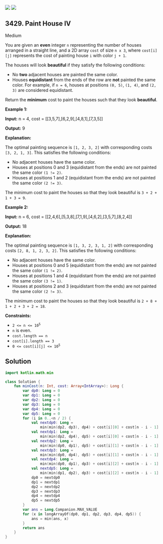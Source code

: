[![](https://img.shields.io/github/stars/javadev/LeetCode-in-Kotlin?label=Stars&style=flat-square)](https://github.com/javadev/LeetCode-in-Kotlin)
[![](https://img.shields.io/github/forks/javadev/LeetCode-in-Kotlin?label=Fork%20me%20on%20GitHub%20&style=flat-square)](https://github.com/javadev/LeetCode-in-Kotlin/fork)

## 3429\. Paint House IV

Medium

You are given an **even** integer `n` representing the number of houses arranged in a straight line, and a 2D array `cost` of size `n x 3`, where `cost[i][j]` represents the cost of painting house `i` with color `j + 1`.

The houses will look **beautiful** if they satisfy the following conditions:

*   No **two** adjacent houses are painted the same color.
*   Houses **equidistant** from the ends of the row are **not** painted the same color. For example, if `n = 6`, houses at positions `(0, 5)`, `(1, 4)`, and `(2, 3)` are considered equidistant.

Return the **minimum** cost to paint the houses such that they look **beautiful**.

**Example 1:**

**Input:** n = 4, cost = \[\[3,5,7],[6,2,9],[4,8,1],[7,3,5]]

**Output:** 9

**Explanation:**

The optimal painting sequence is `[1, 2, 3, 2]` with corresponding costs `[3, 2, 1, 3]`. This satisfies the following conditions:

*   No adjacent houses have the same color.
*   Houses at positions 0 and 3 (equidistant from the ends) are not painted the same color `(1 != 2)`.
*   Houses at positions 1 and 2 (equidistant from the ends) are not painted the same color `(2 != 3)`.

The minimum cost to paint the houses so that they look beautiful is `3 + 2 + 1 + 3 = 9`.

**Example 2:**

**Input:** n = 6, cost = \[\[2,4,6],[5,3,8],[7,1,9],[4,6,2],[3,5,7],[8,2,4]]

**Output:** 18

**Explanation:**

The optimal painting sequence is `[1, 3, 2, 3, 1, 2]` with corresponding costs `[2, 8, 1, 2, 3, 2]`. This satisfies the following conditions:

*   No adjacent houses have the same color.
*   Houses at positions 0 and 5 (equidistant from the ends) are not painted the same color `(1 != 2)`.
*   Houses at positions 1 and 4 (equidistant from the ends) are not painted the same color `(3 != 1)`.
*   Houses at positions 2 and 3 (equidistant from the ends) are not painted the same color `(2 != 3)`.

The minimum cost to paint the houses so that they look beautiful is `2 + 8 + 1 + 2 + 3 + 2 = 18`.

**Constraints:**

*   <code>2 <= n <= 10<sup>5</sup></code>
*   `n` is even.
*   `cost.length == n`
*   `cost[i].length == 3`
*   <code>0 <= cost[i]\[j] <= 10<sup>5</sup></code>

## Solution

```kotlin
import kotlin.math.min

class Solution {
    fun minCost(n: Int, cost: Array<IntArray>): Long {
        var dp0: Long = 0
        var dp1: Long = 0
        var dp2: Long = 0
        var dp3: Long = 0
        var dp4: Long = 0
        var dp5: Long = 0
        for (i in 0..<n / 2) {
            val nextdp0: Long =
                min(min(dp2, dp3), dp4) + cost[i][0] + cost[n - i - 1][1]
            val nextdp1: Long =
                min(min(dp2, dp4), dp5) + cost[i][0] + cost[n - i - 1][2]
            val nextdp2: Long =
                min(min(dp0, dp1), dp5) + cost[i][1] + cost[n - i - 1][0]
            val nextdp3: Long =
                min(min(dp0, dp4), dp5) + cost[i][1] + cost[n - i - 1][2]
            val nextdp4: Long =
                min(min(dp0, dp1), dp3) + cost[i][2] + cost[n - i - 1][0]
            val nextdp5: Long =
                min(min(dp1, dp2), dp3) + cost[i][2] + cost[n - i - 1][1]
            dp0 = nextdp0
            dp1 = nextdp1
            dp2 = nextdp2
            dp3 = nextdp3
            dp4 = nextdp4
            dp5 = nextdp5
        }
        var ans = Long.Companion.MAX_VALUE
        for (x in longArrayOf(dp0, dp1, dp2, dp3, dp4, dp5)) {
            ans = min(ans, x)
        }
        return ans
    }
}
```